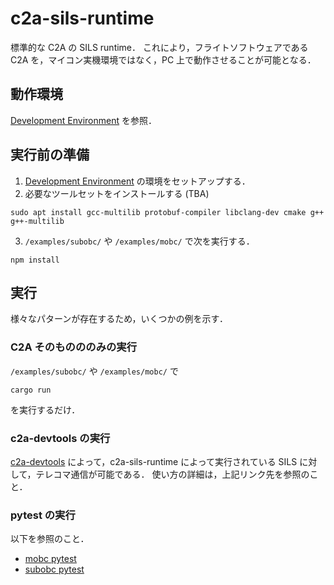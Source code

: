 # c2a-sils-runtime
標準的な C2A の SILS runtime．
これにより，フライトソフトウェアである C2A を，マイコン実機環境ではなく，PC 上で動作させることが可能となる．


## 動作環境
[Development Environment](../development/development_environment.md) を参照．


## 実行前の準備
1. [Development Environment](../development/development_environment.md) の環境をセットアップする．
2. 必要なツールセットをインストールする (TBA)
```
sudo apt install gcc-multilib protobuf-compiler libclang-dev cmake g++ g++-multilib
```
3. `/examples/subobc/` や `/examples/mobc/` で次を実行する．
```
npm install
```


## 実行
様々なパターンが存在するため，いくつかの例を示す．

### C2A そのものののみの実行
`/examples/subobc/` や `/examples/mobc/` で
```
cargo run
```
を実行するだけ．

### c2a-devtools の実行
[c2a-devtools](https://github.com/arkedge/c2a-devtools) によって，c2a-sils-runtime によって実行されている SILS に対して，テレコマ通信が可能である．
使い方の詳細は，上記リンク先を参照のこと．

### pytest の実行
以下を参照のこと．

- [mobc pytest](../../examples/mobc/src/src_user/Test/README.md)
- [subobc pytest](../../examples/subobc/src/src_user/Test/README.md)
